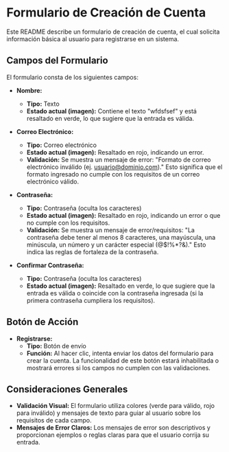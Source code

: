 # Formulario de Creación de Cuenta

Este README describe un formulario de creación de cuenta, el cual solicita información básica al usuario para registrarse en un sistema.

## Campos del Formulario

El formulario consta de los siguientes campos:

- **Nombre:**

  - **Tipo:** Texto
  - **Estado actual (imagen):** Contiene el texto "wfdsfsef" y está resaltado en verde, lo que sugiere que la entrada es válida.

- **Correo Electrónico:**

  - **Tipo:** Correo electrónico
  - **Estado actual (imagen):** Resaltado en rojo, indicando un error.
  - **Validación:** Se muestra un mensaje de error: "Formato de correo electrónico inválido (ej. usuario@dominio.com)." Esto significa que el formato ingresado no cumple con los requisitos de un correo electrónico válido.

- **Contraseña:**

  - **Tipo:** Contraseña (oculta los caracteres)
  - **Estado actual (imagen):** Resaltado en rojo, indicando un error o que no cumple con los requisitos.
  - **Validación:** Se muestra un mensaje de error/requisitos: "La contraseña debe tener al menos 8 caracteres, una mayúscula, una minúscula, un número y un carácter especial (@$!%\*?&)." Esto indica las reglas de fortaleza de la contraseña.

- **Confirmar Contraseña:**
  - **Tipo:** Contraseña (oculta los caracteres)
  - **Estado actual (imagen):** Resaltado en verde, lo que sugiere que la entrada es válida o coincide con la contraseña ingresada (si la primera contraseña cumpliera los requisitos).

## Botón de Acción

- **Registrarse:**
  - **Tipo:** Botón de envío
  - **Función:** Al hacer clic, intenta enviar los datos del formulario para crear la cuenta. La funcionalidad de este botón estará inhabilitada o mostrará errores si los campos no cumplen con las validaciones.

## Consideraciones Generales

- **Validación Visual:** El formulario utiliza colores (verde para válido, rojo para inválido) y mensajes de texto para guiar al usuario sobre los requisitos de cada campo.
- **Mensajes de Error Claros:** Los mensajes de error son descriptivos y proporcionan ejemplos o reglas claras para que el usuario corrija su entrada.
